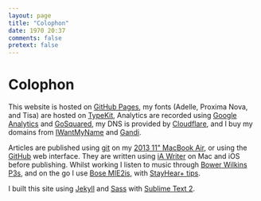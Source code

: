 ```yaml
---
layout: page
title: "Colophon"
date: 1970 20:37
comments: false
pretext: false
---
```


# Colophon

This website is hosted on [GitHub Pages](http://github.com), my fonts (Adelle, Proxima Nova, and Tisa) are hosted on [TypeKit](http://typekit.com/fonts), Analytics are recorded using [Google Analytics](http://google.com/analytics) and [GoSquared](https://www.gosquared.com), my DNS is provided by [Cloudflare](http://cloudflare.com), and I buy my domains from [IWantMyName](http://IWantMyName.com) and [Gandi](https://www.gandi.net).

Articles are published using [git](http://git-scm.com) on my [2013 11" MacBook Air](http://www.amazon.co.uk/gp/product/B00DCR3SQG/ref=as_li_ss_tl?ie=UTF8&camp=1634&creative=19450&creativeASIN=B00DCR3SQG&linkCode=as2&tag=danietomli-21), or using the [GitHub](http://github.com) web interface. They are written using [iA Writer](http://www.iawriter.com/) on Mac and iOS before publishing. Whilst working I listen to music through [Bower Wilkins P3s](http://www.amazon.co.uk/gp/product/B0082AQ81U/ref=as_li_ss_tl?ie=UTF8&camp=1634&creative=19450&creativeASIN=B0082AQ81U&linkCode=as2&tag=danietomli-21), and on the go I use [Bose MIE2is](http://www.amazon.co.uk/gp/product/B004CXS5QW/ref=as_li_ss_tl?ie=UTF8&camp=1634&creative=19450&creativeASIN=B004CXS5QW&linkCode=as2&tag=danietomli-2), with [StayHear+ tips](http://www.amazon.co.uk/Bose-StayHear-Large-Tips-Pairs/dp/B00D42A2C2/ref=sr_1_2?ie=UTF8&qid=1393714570&sr=8-2&keywords=bose+stayhear%2B).

I built this site using [Jekyll](http://jekyllrb.com) and [Sass](http://sass-lang.com) with [Sublime Text 2](http://www.sublimetext.com).
